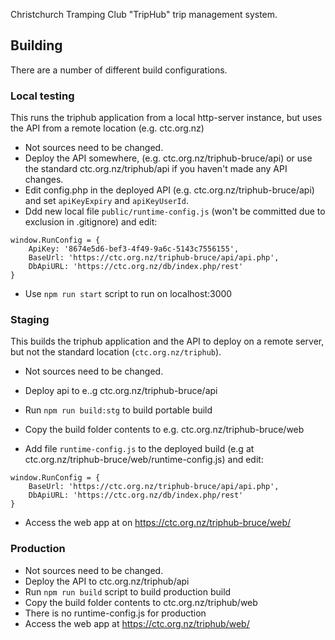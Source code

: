 Christchurch Tramping Club "TripHub" trip management system.

## Building
There are a number of different build configurations.
### Local testing
This runs the triphub application from a local http-server instance, but uses the API from a remote location (e.g. ctc.org.nz)
   * Not sources need to be changed.
   * Deploy the API somewhere, (e.g. ctc.org.nz/triphub-bruce/api) or use the standard ctc.org.nz/triphub/api if you haven't made any API changes.
   * Edit config.php in the deployed API (e.g. ctc.org.nz/triphub-bruce/api) and set `apiKeyExpiry` and `apiKeyUserId`.
   * Ddd new local file `public/runtime-config.js` (won't be committed due to exclusion in .gitignore) and edit:

    window.RunConfig = {
        ApiKey: '8674e5d6-bef3-4f49-9a6c-5143c7556155',
        BaseUrl: 'https://ctc.org.nz/triphub-bruce/api/api.php',
        DbApiURL: 'https://ctc.org.nz/db/index.php/rest'
    }

   * Use `npm run start` script to run on localhost:3000
### Staging
This builds the triphub application and the API to deploy on a remote server, but not the standard location (`ctc.org.nz/triphub`).
   * Not sources need to be changed.
   * Deploy api to e..g ctc.org.nz/triphub-bruce/api
   * Run `npm run build:stg` to build portable build
   * Copy the build folder contents to e.g. ctc.org.nz/triphub-bruce/web

   * Add file `runtime-config.js` to the deployed build (e.g at ctc.org.nz/triphub-bruce/web/runtime-config.js) and edit:

    window.RunConfig = {
        BaseUrl: 'https://ctc.org.nz/triphub-bruce/api/api.php',
        DbApiURL: 'https://ctc.org.nz/db/index.php/rest'
    }

   * Access the web app at on https://ctc.org.nz/triphub-bruce/web/
### Production
   * Not sources need to be changed.
   * Deploy the API to ctc.org.nz/triphub/api
   * Run `npm run build` script to build production build
   * Copy the build folder contents to ctc.org.nz/triphub/web
   * There is no runtime-config.js for production
   * Access the web app at https://ctc.org.nz/triphub/web/
